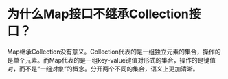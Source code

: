 # 为什么Map接口不继承Collection接口？


Map继承Collection没有意义。Collection代表的是一组独立元素的集合，操作的是单个元素。而Map代表的是一组key-value键值对形式的集合，操作的是键值对，而不是“一组对象”的概念。分开两个不同的集合，语义上更加清晰。
